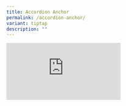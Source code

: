```yaml
---
title: Accordion Anchor
permalink: /accordion-anchor/
variant: tiptap
description: ""
---
```

<div class="iframe-wrapper">
<iframe allowfullscreen="true" frameborder="0" src="https://www.youtube.com/embed/a6Hq5u4Y-aA?si=eB_DpzZhj2cP6zOT&amp;autoplay=1"></iframe>
</div>
<p></p>
